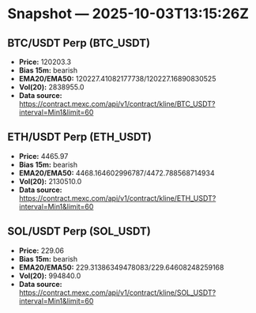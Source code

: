 # Snapshot — 2025-10-03T13:15:26Z

## BTC/USDT Perp (BTC_USDT)
- **Price:** 120203.3
- **Bias 15m:** bearish
- **EMA20/EMA50:** 120227.41082177738/120227.16890830525
- **Vol(20):** 2838955.0
- **Data source:** https://contract.mexc.com/api/v1/contract/kline/BTC_USDT?interval=Min1&limit=60

## ETH/USDT Perp (ETH_USDT)
- **Price:** 4465.97
- **Bias 15m:** bearish
- **EMA20/EMA50:** 4468.164602996787/4472.788568714934
- **Vol(20):** 2130510.0
- **Data source:** https://contract.mexc.com/api/v1/contract/kline/ETH_USDT?interval=Min1&limit=60

## SOL/USDT Perp (SOL_USDT)
- **Price:** 229.06
- **Bias 15m:** bearish
- **EMA20/EMA50:** 229.31386349478083/229.64608248259168
- **Vol(20):** 994840.0
- **Data source:** https://contract.mexc.com/api/v1/contract/kline/SOL_USDT?interval=Min1&limit=60
